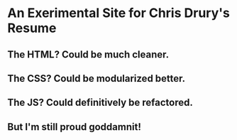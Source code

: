 # An Exerimental Site for Chris Drury's Resume

## The HTML? Could be much cleaner.
## The CSS? Could be modularized better.
## The JS? Could definitively be refactored.

## But I'm still proud goddamnit!
